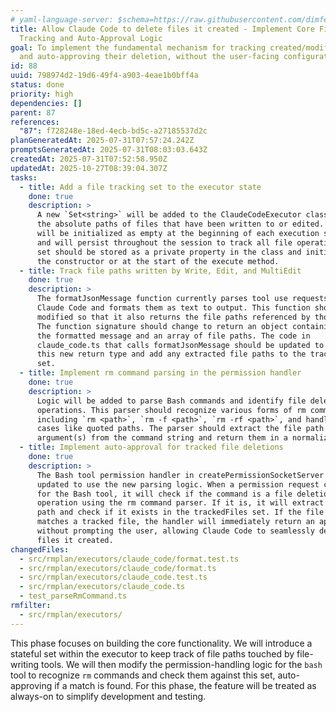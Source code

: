 ```yaml
---
# yaml-language-server: $schema=https://raw.githubusercontent.com/dimfeld/llmutils/main/schema/rmplan-plan-schema.json
title: Allow Claude Code to delete files it created - Implement Core File
  Tracking and Auto-Approval Logic
goal: To implement the fundamental mechanism for tracking created/modified files
  and auto-approving their deletion, without the user-facing configuration.
id: 88
uuid: 798974d2-19d6-49f4-a903-4eae1b0bff4a
status: done
priority: high
dependencies: []
parent: 87
references:
  "87": f728248e-18ed-4ecb-bd5c-a27185537d2c
planGeneratedAt: 2025-07-31T07:57:24.242Z
promptsGeneratedAt: 2025-07-31T08:03:03.643Z
createdAt: 2025-07-31T07:52:58.950Z
updatedAt: 2025-10-27T08:39:04.307Z
tasks:
  - title: Add a file tracking set to the executor state
    done: true
    description: >
      A new `Set<string>` will be added to the ClaudeCodeExecutor class to store
      the absolute paths of files that have been written to or edited. This set
      will be initialized as empty at the beginning of each execution session
      and will persist throughout the session to track all file operations. The
      set should be stored as a private property in the class and initialized in
      the constructor or at the start of the execute method.
  - title: Track file paths written by Write, Edit, and MultiEdit
    done: true
    description: >
      The formatJsonMessage function currently parses tool use requests from
      Claude Code and formats them as text to output. This function should be
      modified so that it also returns the file paths referenced by those tools.
      The function signature should change to return an object containing both
      the formatted message and an array of file paths. The code in
      claude_code.ts that calls formatJsonMessage should be updated to handle
      this new return type and add any extracted file paths to the trackedFiles
      set.
  - title: Implement rm command parsing in the permission handler
    done: true
    description: >
      Logic will be added to parse Bash commands and identify file deletion
      operations. This parser should recognize various forms of rm commands
      including `rm <path>`, `rm -f <path>`, `rm -rf <path>`, and handle edge
      cases like quoted paths. The parser should extract the file path
      argument(s) from the command string and return them in a normalized form.
  - title: Implement auto-approval for tracked file deletions
    done: true
    description: >
      The Bash tool permission handler in createPermissionSocketServer will be
      updated to use the new parsing logic. When a permission request comes in
      for the Bash tool, it will check if the command is a file deletion
      operation using the rm command parser. If it is, it will extract the file
      path and check if it exists in the trackedFiles set. If the file path
      matches a tracked file, the handler will immediately return an approval
      without prompting the user, allowing Claude Code to seamlessly delete
      files it created.
changedFiles:
  - src/rmplan/executors/claude_code/format.test.ts
  - src/rmplan/executors/claude_code/format.ts
  - src/rmplan/executors/claude_code.test.ts
  - src/rmplan/executors/claude_code.ts
  - test_parseRmCommand.ts
rmfilter:
  - src/rmplan/executors/
---
```


This phase focuses on building the core functionality. We will introduce a stateful set within the executor to keep track of file paths touched by file-writing tools. We will then modify the permission-handling logic for the `bash` tool to recognize `rm` commands and check them against this set, auto-approving if a match is found. For this phase, the feature will be treated as always-on to simplify development and testing.
